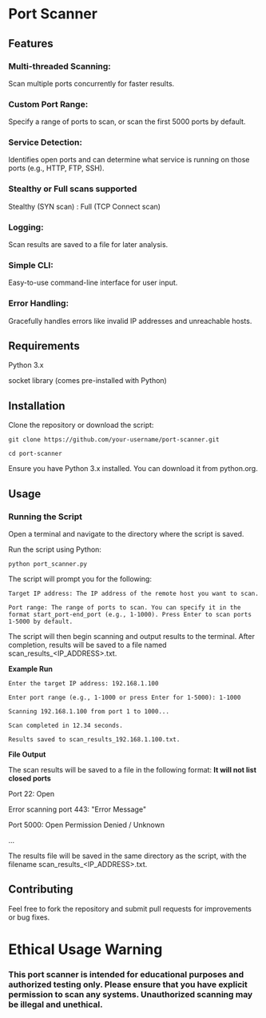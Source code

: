 # Port Scanner

## Features

### Multi-threaded Scanning: 
Scan multiple ports concurrently for faster results.

### Custom Port Range: 
Specify a range of ports to scan, or scan the first 5000 ports by default.

### Service Detection: 
Identifies open ports and can determine what service is running on those ports (e.g., HTTP, FTP, SSH).

### Stealthy or Full scans supported
Stealthy (SYN scan) : Full (TCP Connect scan)

### Logging:
Scan results are saved to a file for later analysis.

### Simple CLI:
Easy-to-use command-line interface for user input.

### Error Handling: 
Gracefully handles errors like invalid IP addresses and unreachable hosts.

## Requirements

Python 3.x

socket library (comes pre-installed with Python)

## Installation

Clone the repository or download the script:


```git clone https://github.com/your-username/port-scanner.git```

```cd port-scanner```


Ensure you have Python 3.x installed. You can download it from python.org.

## Usage

### Running the Script
Open a terminal and navigate to the directory where the script is saved.

Run the script using Python:

```python port_scanner.py```

The script will prompt you for the following:
```
Target IP address: The IP address of the remote host you want to scan.

Port range: The range of ports to scan. You can specify it in the format start_port-end_port (e.g., 1-1000). Press Enter to scan ports 1-5000 by default.
```
The script will then begin scanning and output results to the terminal. After completion, results will be saved to a file named scan_results_<IP_ADDRESS>.txt.

**Example Run**
```
Enter the target IP address: 192.168.1.100

Enter port range (e.g., 1-1000 or press Enter for 1-5000): 1-1000

Scanning 192.168.1.100 from port 1 to 1000...

Scan completed in 12.34 seconds.

Results saved to scan_results_192.168.1.100.txt.
```

**File Output**

The scan results will be saved to a file in the following format: **It will not list closed ports**

Port 22: Open

Error scanning port 443: "Error Message"

Port 5000: Open Permission Denied / Unknown

...

The results file will be saved in the same directory as the script, with the filename scan_results_<IP_ADDRESS>.txt.

## Contributing

Feel free to fork the repository and submit pull requests for improvements or bug fixes.


# Ethical Usage Warning

### This port scanner is intended for educational purposes and authorized testing only. Please ensure that you have explicit permission to scan any systems. Unauthorized scanning may be illegal and unethical.

